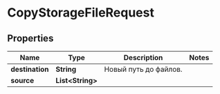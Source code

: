 

# CopyStorageFileRequest


## Properties

| Name | Type | Description | Notes |
|------------ | ------------- | ------------- | -------------|
|**destination** | **String** | Новый путь до файлов. |  |
|**source** | **List&lt;String&gt;** |  |  |




